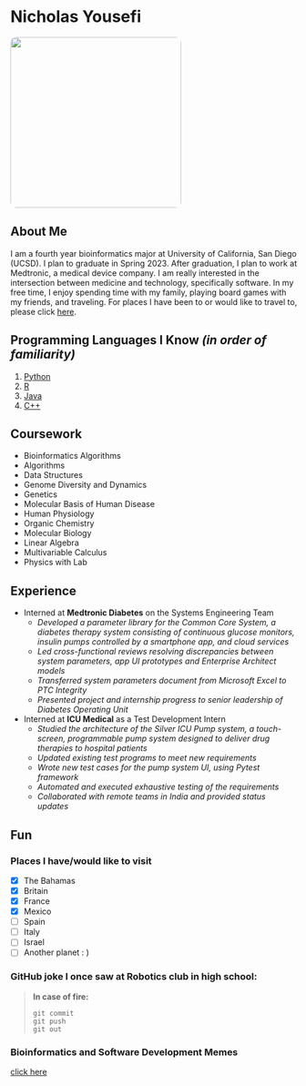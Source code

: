 # Nicholas Yousefi

<picture>
<img src='Nicholas_Yousefi.png' width=300 style="border-radius: 10px">
</picture>

## About Me

I am a fourth year bioinformatics major at University of California, San Diego (UCSD). I plan to graduate in Spring 2023. After graduation, I plan to work at Medtronic, a medical device company. I am really interested in the intersection between medicine and technology, specifically software. In my free time, I enjoy spending time with my family, playing board games with my friends, and traveling. For places I have been to or would like to travel to, please click [here](https://github.com/nsyousef/CSE-110-SP23/blob/Favorite-Programming-Language/index.md#places-i-havewould-like-to-visit).

## Programming Languages I Know _(in order of familiarity)_
1. [Python](https://www.python.org/)
2. [R](https://www.r-project.org/)
3. [Java](https://www.java.com/en/)
4. [C++](https://cplusplus.com/doc/tutorial/)

## Coursework
* Bioinformatics Algorithms
* Algorithms
* Data Structures
* Genome Diversity and Dynamics
* Genetics
* Molecular Basis of Human Disease
* Human Physiology
* Organic Chemistry
* Molecular Biology
* Linear Algebra
* Multivariable Calculus
* Physics with Lab

## Experience
* Interned at **Medtronic Diabetes** on the Systems Engineering Team
  * _Developed a parameter library for the Common Core System, a diabetes therapy system consisting of continuous glucose monitors, insulin pumps controlled by a smartphone app, and cloud services_
  * _Led cross-functional reviews resolving discrepancies between system parameters, app UI prototypes and Enterprise Architect models_
  * _Transferred system parameters document from Microsoft Excel to PTC Integrity_
  * _Presented project and internship progress to senior leadership of Diabetes Operating Unit_
* Interned at **ICU Medical** as a Test Development Intern
  * _Studied the architecture of the Silver ICU Pump system, a touch-screen, programmable pump system designed to deliver drug therapies to hospital patients_
  * _Updated existing test programs to meet new requirements_
  * _Wrote new test cases for the pump system UI, using Pytest framework_
  * _Automated and executed exhaustive testing of the requirements_
  * _Collaborated with remote teams in India and provided status updates_

## Fun

### Places I have/would like to visit
- [x] The Bahamas
- [x] Britain
- [x] France
- [x] Mexico
- [ ] Spain
- [ ] Italy
- [ ] Israel
- [ ] Another planet : )

### GitHub joke I once saw at Robotics club in high school:

> **In case of fire:**
> 
> ```
> git commit
> git push
> git out
> ```

### Bioinformatics and Software Development Memes

[click here](memes.md)
